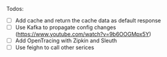 Todos:  
-[ ] Add cache and return the cache data as default response  
-[ ] Use Kafka to propagate config changes (https://www.youtube.com/watch?v=9b6OOGMpx5Y)  
-[ ] Add OpenTracing with Zipkin and Sleuth  
-[ ] Use feighn to call other serices